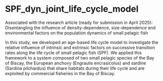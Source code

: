 # SPF_dyn_joint_life_cycle_model
Associated with the research article (ready for submission in April 2025):
Disentangling the influence of density-dependence, size-dependence and environmental factors on the population dynamics of small pelagic fish 

In this study, we developed an age-based life cycle model to investigate the relative influence of intrinsic and extrinsic factors on successive transition rates along the life cycle of small pelagic fish (SPF). We applied this framework to a system composed of two small pelagic species of the Bay of Biscay, the European anchovy (Engraulis encrasicolus) and sardine (Sardina pilchardus) that share habitats during their life cycle and are exploited by commercial fisheries in the Bay of Biscay.

